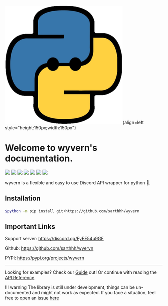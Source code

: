 ![wyvern](./assets/wyvern.png){align=left style="height:150px;width:150px"}

# Welcome to wyvern's documentation.

![](https://img.shields.io/github/license/sarthhh/wyvern?style=flat-square)
![](https://img.shields.io/badge/code%20style-black-000000.svg?style=flat-square)
![](https://img.shields.io/badge/%20type_checker-pyright-%231674b1?style=flat-square)
![](https://img.shields.io/github/stars/sarthhh/wyvern?style=flat-square)
![](https://img.shields.io/github/last-commit/sarthhh/wyvern?style=flat-square)
![](https://img.shields.io/pypi/pyversions/wyvern?style=flat-square)
![](https://img.shields.io/pypi/v/wyvern?style=flat-square")

wyvern is a flexible and easy to use Discord API wrapper for python 🚀.

## Installation

```sh
$python -m pip install git+https://github.com/sarthhh/wyvern
```

## Important Links

Support server: https://discord.gg/FyEE54u9GF

Github: https://github.com/sarthhh/wyervn

PYPI: https://pypi.org/projects/wyvern

---

Looking for examples? Check our [Guide](./guide/basic_bot.md) out!
Or continue with reading the [API Reference](./api_reference/clients.md).

!!! warning
The library is still under development, things can be un-documented and might not work as expected.
If you face a situation, feel free to open an issue [here](https://github.com/sarthhh/wyvern/issues/new)
